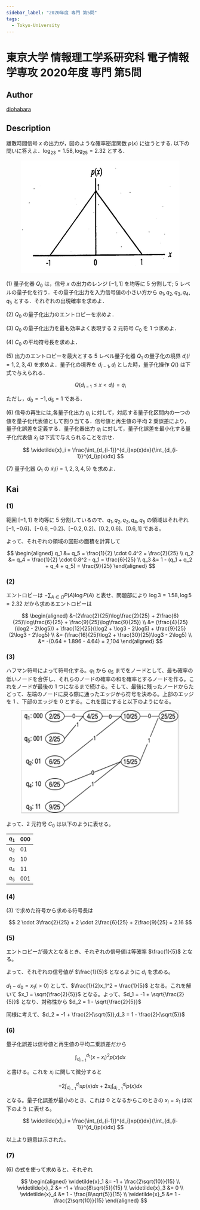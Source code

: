 ```yaml
---
sidebar_label: "2020年度 専門 第5問"
tags:
  - Tokyo-University
---
```

# 東京大学 情報理工学系研究科 電子情報学専攻 2020年度 専門 第5問


## **Author**
[diohabara](https://github.com/diohabara/open_inshi)

## **Description**
離散時間信号 $x$ の出力が，図のような確率密度関数 $p(x)$ に従うとする.
以下の問いに答えよ．$\log_23 = 1.58, \log_25 = 2.32$ とする．

<figure style="text-align:center;">
  <img src="https://raw.githubusercontent.com/Myyura/the_kai_project_assets/main/kakomonn/tokyo_university/IST/denshi_2020_5_p1.png" width="578" height="301" alt=""/>
</figure>

(1) 量子化器 $Q_0$ は，信号 $x$ の出力のレンジ $[-1,1]$ を均等に $5$ 分割して; $5$ レベルの量子化を行う．その量子化出力を入力信号値の小さい方から $q_1,q_2,q_3,q_4,q_5$ とする．それぞれの出現確率を求めよ．

(2) $Q_0$ の量子化出力のエントロピーを求めよ．

(3) $Q_0$ の量子化出力を最も効率よく表現する $2$ 元符号 $C_0$ を $1$ つ求めよ．

(4) $C_0$ の平均符号長を求めよ．

(5) 出力のエントロピーを最大とする $5$ レベル量子化器 $Q_1$ の量子化の境界 $d_i(i = 1,2,3,4)$ を求めよ．量子化の境界を $d_{i-1},d_i$ とした時，量子化操作 $Q()$ は下式で与えられる．

$$
Q(d_{i-1} \le x < d_i) = q_i
$$

ただし，$d_0 = -1 ,d_5 = 1$ である．

(6) 信号の再生には,各量子化出力 $q_i$ に対して，対応する量子化区間内の一つの値を量子化代表値として割り当てる．信号値と再生値の平均 $2$ 乗誤差により，量子化誤差を定義する．量子化器出力 $q_i$ に対して，量子化誤差を最小化する量子化代表値 $\widetilde{x}_i$ は下式で与えられることを示せ．

$$
\widetilde{x}_i = \frac{\int_{d_{i-1}}^{d_i}xp(x)dx}{\int_{d_{i-1}}^{d_i}p(x)dx}
$$

(7) 量子化器 $Q_1$ の $\widetilde{x}_i(i=1,2,3,4,5)$ を求めよ．

## **Kai**
### (1)
範囲 $[−1, 1]$ を均等に $5$ 分割しているので、$q_1, q_2, q_3, q_4, q_5$ の領域はそれぞれ $[−1, −0.6]、[−0.6, −0.2]、[−0.2, 0.2]、[0.2, 0.6]、[0.6, 1]$ である。

よって、それぞれの領域の図形の面積を計算して

$$
\begin{aligned}
q_1 &= q_5 = \frac{1}{2} \cdot 0.4^2 = \frac{2}{25} \\
q_2 &= q_4 = \frac{1}{2} \cdot 0.8^2 - q_1 = \frac{6}{25} \\
q_3 &= 1 - (q_1 + q_2 + q_4 + q_5) = \frac{9}{25} 
\end{aligned}
$$

### (2)
エントロピーは $-\sum_{A \in \Omega}P(A)\log P(A)$ と表せ、問題部により $\log3 = 1.58, \log5 = 2.32$ だから求めるエントロピーは

$$
\begin{aligned}
&-(2\frac{2}{25}\log\frac{2}{25} + 2\frac{6}{25}\log\frac{6}{25} + \frac{9}{25}\log\frac{9}{25}) \\
&= (\frac{4}{25}(\log2 - 2\log5)) + \frac{12}{25}(\log2 + \log3 - 2\log5) + \frac{9}{25}(2\log3 - 2\log5) \\
&= (\frac{16}{25}\log2 + \frac{30}{25}\log3 - 2\log5) \\
&= -(0.64 + 1.896 - 4.64) = 2,104
\end{aligned}
$$

### (3)
ハフマン符号によって符号化する。$q_1$ から $q_5$ までをノードとして、最も確率の低いノードを合併し、それらのノードの確率の和を確率とするノードを作る。これをノードが最後の $1$ つになるまで続ける。そして、最後に残ったノードからたどって、左端のノードに戻る際に通ったエッジから符号を決める。上部のエッジを $1$ 、下部のエッジを $0$ とする。これを図にすると以下のようになる。

<figure style="text-align:center;">
  <img src="https://raw.githubusercontent.com/Myyura/the_kai_project_assets/main/kakomonn/tokyo_university/IST/denshi_2020_5_p2.png" width="505" height="276" alt=""/>
</figure>

よって、$2$ 元符号 $C_0$ は以下のように表せる。

|$q_1$|000|
|-|-|
|$q_2$|01|
|$q_3$|10|
|$q_4$|11|
|$q_5$|001|

### (4)
(3) で求めた符号から求める符号長は

$$
2 \cdot 3\frac{2}{25} + 2 \cdot 2\frac{6}{25} + 2\frac{9}{25} = 2.16
$$

### (5)
エントロピーが最大となるとき、それぞれの信号値は等確率 $\frac{1}{5}$ となる。

よって、それぞれの信号値が $\frac{1}{5}$ となるように $d_i$ を求める。

$d_1 - d_0 = x_1(>0)$ として、$\frac{1}{2}x_1^2 = \frac{1}{5}$ となる。これを解いて $x_1 = \sqrt{\frac{2}{5}}$ となる。よって、$d_1 = -1 + \sqrt{\frac{2}{5}}$ となり、対称性から $d_2 = 1 - \sqrt{\frac{2}{5}}$

同様に考えて、$d_2 = -1 + \frac{2}{\sqrt{5}},d_3 = 1 - \frac{2}{\sqrt{5}}$

### (6)
量子化誤差は信号値と再生値の平均二乗誤差だから

$$
\int_{d_{i-1}}^{d_1}(x - x_i)^2p(x)dx
$$

と書ける。これを $x_i$ に関して微分すると

$$
-2\int_{d_{i-1}}^{d_i}xp(x)dx + 2x_i\int_{d_{i-1}}^{d_i}p(x)dx
$$

となる。量子化誤差が最小のとき、これは $0$ となるからこのときの $x_i = \widetilde{x}_1$ は以下のよう
に表せる。

$$
\widetilde{x}_i = \frac{\int_{d_{i-1}}^{d_i}xp(x)dx}{\int_{d_{i-1}}^{d_i}p(x)dx}
$$

以上より題意は示された。

### (7)
(6) の式を使って求めると、それぞれ

$$
\begin{aligned}
\widetilde{x}_1 &= -1 + \frac{2\sqrt{10}}{15} \\
\widetilde{x}_2 &= -1 + \frac{8\sqrt{5}}{15} \\
\widetilde{x}_3 &= 0 \\
\widetilde{x}_4 &= 1 - \frac{8\sqrt{5}}{15} \\
\widetilde{x}_5 &= 1 - \frac{2\sqrt{10}}{15}
\end{aligned}
$$